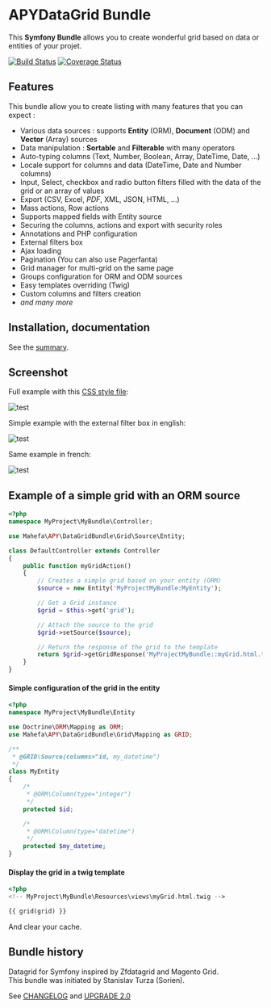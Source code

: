 
# APYDataGrid Bundle

This **Symfony Bundle** allows you to create wonderful grid based on data or entities of your projet.

[![Build Status](https://secure.travis-ci.org/APY/APYDataGridBundle.png?branch=master)](http://travis-ci.org/APY/APYDataGridBundle) [![Coverage Status](https://coveralls.io/repos/github/APY/APYDataGridBundle/badge.svg?branch=test-improvement)](https://coveralls.io/github/APY/APYDataGridBundle?branch=test-improvement)

## Features
This bundle allow you to create listing with many features that you can expect : 
- Various data sources : supports **Entity** (ORM), **Document** (ODM) and **Vector** (Array) sources
- Data manipulation : **Sortable** and **Filterable** with many operators 
- Auto-typing columns (Text, Number, Boolean, Array, DateTime, Date, ...)
- Locale support for columns and data (DateTime, Date and Number columns)
- Input, Select, checkbox and radio button filters filled with the data of the grid or an array of values
- Export (CSV, Excel, _PDF_, XML, JSON, HTML, ...)
- Mass actions, Row actions
- Supports mapped fields with Entity source
- Securing the columns, actions and export with security roles
- Annotations and PHP configuration
- External filters box
- Ajax loading
- Pagination (You can also use Pagerfanta)
- Grid manager for multi-grid on the same page
- Groups configuration for ORM and ODM sources
- Easy templates overriding (Twig)
- Custom columns and filters creation
- *and many more*

## Installation, documentation

See the [summary](https://github.com/APY/APYDataGridBundle/blob/master/Resources/doc/summary.md).

## Screenshot

Full example with this [CSS style file](https://github.com/APY/APYDataGridBundle/blob/master/Resources/doc/grid_configuration/working_example.css):

![test](https://github.com/APY/APYDataGridBundle/blob/master/Resources/doc/images/screenshot_full.png?raw=true)

Simple example with the external filter box in english:

![test](https://github.com/APY/APYDataGridBundle/blob/master/Resources/doc/images/screenshot_en.png)

Same example in french:

![test](https://github.com/APY/APYDataGridBundle/blob/master/Resources/doc/images/screenshot_fr.png?raw=true)

## Example of a simple grid with an ORM source

```php
<?php
namespace MyProject\MyBundle\Controller;

use Mahefa\APY\DataGridBundle\Grid\Source\Entity;

class DefaultController extends Controller
{
	public function myGridAction()
	{
		// Creates a simple grid based on your entity (ORM)
		$source = new Entity('MyProjectMyBundle:MyEntity');

		// Get a Grid instance
		$grid = $this->get('grid');

		// Attach the source to the grid
		$grid->setSource($source);

		// Return the response of the grid to the template
		return $grid->getGridResponse('MyProjectMyBundle::myGrid.html.twig');
	}
}
```

#### Simple configuration of the grid in the entity

```php
<?php
namespace MyProject\MyBundle\Entity

use Doctrine\ORM\Mapping as ORM;
use Mahefa\APY\DataGridBundle\Grid\Mapping as GRID;

/**
 * @GRID\Source(columns="id, my_datetime")
 */
class MyEntity
{
	/*
	 * @ORM\Column(type="integer")
	 */
	protected $id;

	/*
	 * @ORM\Column(type="datetime")
	 */
	protected $my_datetime;
}
```

#### Display the grid in a twig template

```php
<?php
<!-- MyProject\MyBundle\Resources\views\myGrid.html.twig -->

{{ grid(grid) }}
```

And clear your cache.

## Bundle history

Datagrid for Symfony inspired by Zfdatagrid and Magento Grid.  
This bundle was initiated by Stanislav Turza (Sorien).

See [CHANGELOG](https://github.com/APY/APYDataGridBundle/blob/master/CHANGELOG.md) and [UPGRADE 2.0](https://github.com/APY/APYDataGridBundle/blob/master/UPGRADE-2.0.md)
